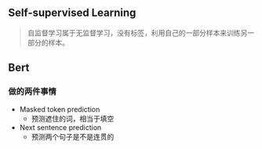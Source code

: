 ## Self-supervised Learning

> 自监督学习属于无监督学习，没有标签，利用自己的一部分样本来训练另一部分的样本。





## Bert

### 做的两件事情

- Masked token prediction
  - 预测遮住的词，相当于填空
- Next sentence prediction
  - 预测两个句子是不是连贯的
